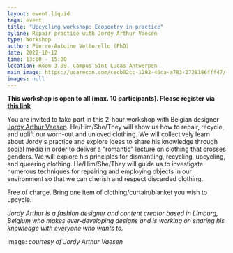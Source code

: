 ```yaml
---
layout: event.liquid
tags: event
title: "Upcycling workshop: Ecopoetry in practice"
byline: Repair practice with Jordy Arthur Vaesen
type: Workshop
author: Pierre-Antoine Vettorello (PhD)
date: 2022-10-12
time: 13:00 - 15:00
location: Room 3.09, Campus Sint Lucas Antwerpen
main_image: https://ucarecdn.com/cecb02cc-1292-46ca-a783-2728186fff47/
images: null
---
```

**This workshop is open to all (max. 10 participants). Please register via [this link](https://docs.google.com/forms/d/e/1FAIpQLSeh9J_9SEeAXSJdCe5IbA68tjkk7lksEUNY2xlsT59MEhet0A/viewform?usp=sf_link)**

You are invited to take part in this 2-hour workshop with Belgian designer [Jordy Arthur Vaesen](https://www.tiktok.com/@jordyarthur_?lang=fr). He/Him/She/They will show us how to repair, recycle, and uplift our worn-out and unloved clothing. We will collectively learn about Jordy's practice and explore ideas to share his knowledge through social media in order to deliver a "romantic" lecture on clothing that crosses genders. We will explore his principles for dismantling, recycling, upcycling, and queering clothing. He/Him/She/They will guide us to investigate numerous techniques for repairing and employing objects in our environment so that we can cherish and respect discarded clothing.

Free of charge. Bring one item of clothing/curtain/blanket you wish to upcycle.

*Jordy Arthur is a fashion designer and content creator based in Limburg, Belgium who makes ever-developing designs and is working on sharing his knowledge with everyone who wants to.*

Image: *courtesy of Jordy Arthur Vaesen*